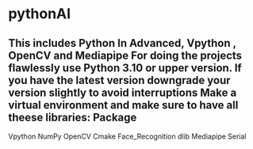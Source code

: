 # pythonAI
This includes Python In Advanced, Vpython , OpenCV and Mediapipe
For doing the projects flawlessly use Python 3.10 or upper version.
If you have the latest version downgrade your version slightly to avoid interruptions
Make a virtual environment and make sure to have all theese libraries:
      Package               
------------------------- 
Vpython
NumPy
OpenCV
Cmake
Face_Recognition
dlib
Mediapipe
Serial

